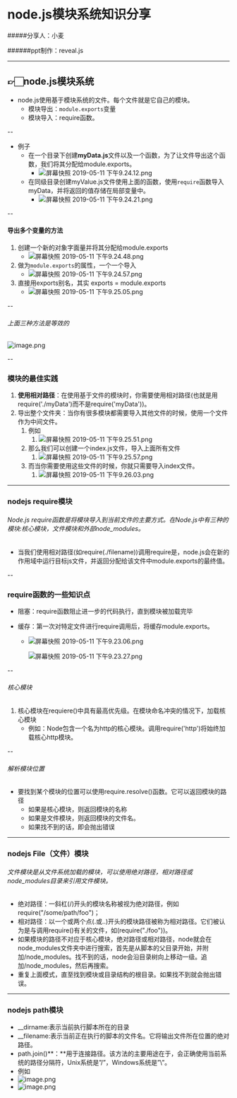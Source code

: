 # node.js模块系统知识分享

#####分享人：小麦

######ppt制作：reveal.js

---

## 👉🏻node.js模块系统

- node.js使用基于模块系统的文件。每个文件就是它自己的模块。
  - 模块导出：`module.exports`变量
  - 模块导入：require函数。

--

- 例子
  - 在一个目录下创建**myData.js**文件以及一个函数，为了让文件导出这个函数，我们将其分配给module.exports。
    - ![屏幕快照 2019-05-11 下午9.24.12.png](https://upload-images.jianshu.io/upload_images/12192297-11e8260f32c357c6.png?imageMogr2/auto-orient/strip%7CimageView2/2/w/1240)
  - 在同级目录创建myValue.js文件使用上面的函数，使用`require`函数导入myData，并将返回的值存储在局部变量中。
    - ![屏幕快照 2019-05-11 下午9.24.21.png](https://upload-images.jianshu.io/upload_images/12192297-25035c8fd3f68a6c.png?imageMogr2/auto-orient/strip%7CimageView2/2/w/1240)

--

#### 导出多个变量的方法

1. 创建一个新的对象字面量并将其分配给module.exports
   - ![屏幕快照 2019-05-11 下午9.24.48.png](https://upload-images.jianshu.io/upload_images/12192297-2958cb7931c9cb03.png?imageMogr2/auto-orient/strip%7CimageView2/2/w/1240)
2. 做为`module.exports`的属性，一个一个导入
   - ![屏幕快照 2019-05-11 下午9.24.57.png](https://upload-images.jianshu.io/upload_images/12192297-05480bc4673c9424.png?imageMogr2/auto-orient/strip%7CimageView2/2/w/1240)
3. 直接用exports别名，其实 exports = module.exports
   - ![屏幕快照 2019-05-11 下午9.25.05.png](https://upload-images.jianshu.io/upload_images/12192297-e3ce9b0dbb7d0afb.png?imageMogr2/auto-orient/strip%7CimageView2/2/w/1240)

--

###### 上面三种方法是等效的

![image.png](https://upload-images.jianshu.io/upload_images/12192297-844eed00bab7e09f.png?imageMogr2/auto-orient/strip%7CimageView2/2/w/1240)

--

### 模块的最佳实践

1. **使用相对路径**：在使用基于文件的模块时，你需要使用相对路径(也就是用require('./myData')而不是require('myData'))。
2. 导出整个文件夹：当你有很多模块都需要导入其他文件的时候，使用一个文件作为中间文件。
   1. 例如
      1. ![屏幕快照 2019-05-11 下午9.25.51.png](https://upload-images.jianshu.io/upload_images/12192297-66b4755863c98c8d.png?imageMogr2/auto-orient/strip%7CimageView2/2/w/1240)
   2. 那么我们可以创建一个index.js文件，导入上面所有文件
      1. ![屏幕快照 2019-05-11 下午9.25.57.png](https://upload-images.jianshu.io/upload_images/12192297-e1f9bf4df6a49a86.png?imageMogr2/auto-orient/strip%7CimageView2/2/w/1240)
   3. 而当你需要使用这些文件的时候，你就只需要导入index文件。
      1. ![屏幕快照 2019-05-11 下午9.26.03.png](https://upload-images.jianshu.io/upload_images/12192297-66cac415b5868dfe.png?imageMogr2/auto-orient/strip%7CimageView2/2/w/1240)

---

### nodejs require模块

###### Node.js require函数是将模块导入到当前文件的主要方式。在Node.js中有三种的模块:核心模块，文件模块和外部node_modules。

- 当我们使用相对路径(如require(./filename))调用require是，node.js会在新的作用域中运行目标js文件，并返回分配给该文件中module.exports的最终值。

--

### require函数的一些知识点

- 阻塞：require函数阻止进一步的代码执行，直到模块被加载完毕

- 缓存：第一次对特定文件进行require调用后，将缓存module.exports。

  - ![屏幕快照 2019-05-11 下午9.23.06.png](https://upload-images.jianshu.io/upload_images/12192297-90ff75da1eded630.png?imageMogr2/auto-orient/strip%7CimageView2/2/w/1240)

    ![屏幕快照 2019-05-11 下午9.23.27.png](https://upload-images.jianshu.io/upload_images/12192297-88ae75bb0de9cf0d.png?imageMogr2/auto-orient/strip%7CimageView2/2/w/1240)

--

###### 核心模块

1. 核心模块在requiere()中具有最高优先级。在模块命名冲突的情况下，加载核心模块
   - 例如：Node包含一个名为http的核心模块。调用require('http')将始终加载核心http模块。

--

###### 解析模块位置

- 要找到某个模块的位置可以使用require.resolve()函数。它可以返回模块的路径
  - 如果是核心模块，则返回模块的名称
  - 如果是文件模块，则返回模块的文件名。
  - 如果找不到的话，即会抛出错误

---

### nodejs File（文件）模块

###### 文件模块是从文件系统加载的模块，可以使用绝对路径，相对路径或node_modules目录来引用文件模块。

- 绝对路径：一斜杠(/)开头的模块名称被视为绝对路径，例如require("/some/path/foo")；
- 相对路径：以一个或两个点(.或..)开头的模块路径被称为相对路径。它们被认为是与调用require()有关的文件，如(require("./foo"))。 
- 如果模块的路径不对应于核心模块，绝对路径或相对路径，node就会在node_modules文件夹中进行搜索，首先是从脚本的父目录开始，并附加/node_modules。找不到的话，node会沿目录树向上移动一级。追加/node_modules，然后再搜索。
- 重复上面模式，直至找到模块或目录结构的根目录。如果找不到就会抛出错误。

---

### nodejs path模块

- __dirname:表示当前执行脚本所在的目录 
- __filename:表示当前正在执行的脚本的文件名。它将输出文件所在位置的绝对路径。
- path.join()**：**用于连接路径。该方法的主要用途在于，会正确使用当前系统的路径分隔符，Unix系统是”/”，Windows系统是”\”。
- 例如
- ![image.png](https://upload-images.jianshu.io/upload_images/12192297-09e1b4693e559507.png?imageMogr2/auto-orient/strip%7CimageView2/2/w/1240)
- ![image.png](https://upload-images.jianshu.io/upload_images/12192297-9856355b1db3e61d.png?imageMogr2/auto-orient/strip%7CimageView2/2/w/1240)